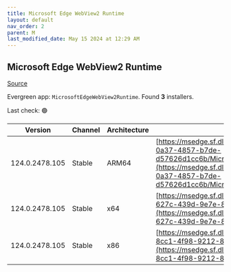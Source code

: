 ```yaml
---
title: Microsoft Edge WebView2 Runtime
layout: default
nav_order: 2
parent: M
last_modified_date: May 15 2024 at 12:29 AM
---
```


## Microsoft Edge WebView2 Runtime

[Source](https://developer.microsoft.com/en-us/microsoft-edge/webview2/)

Evergreen app: `MicrosoftEdgeWebView2Runtime`. Found **3** installers.

Last check: 🟢

| Version        | Channel | Architecture | URI                                                                                                                                                                                                                                                                                                                            |
| -------------- | ------- | ------------ | ------------------------------------------------------------------------------------------------------------------------------------------------------------------------------------------------------------------------------------------------------------------------------------------------------------------------------ |
| 124.0.2478.105 | Stable  | ARM64        | [https://msedge.sf.dl.delivery.mp.microsoft.com/filestreamingservice/files/10211d09-0a37-4857-b7de-d57626d1cc6b/MicrosoftEdgeWebView2RuntimeInstallerARM64.exe](https://msedge.sf.dl.delivery.mp.microsoft.com/filestreamingservice/files/10211d09-0a37-4857-b7de-d57626d1cc6b/MicrosoftEdgeWebView2RuntimeInstallerARM64.exe) |
| 124.0.2478.105 | Stable  | x64          | [https://msedge.sf.dl.delivery.mp.microsoft.com/filestreamingservice/files/e825a52a-627c-439d-9e7e-82db018ddaf0/MicrosoftEdgeWebView2RuntimeInstallerX64.exe](https://msedge.sf.dl.delivery.mp.microsoft.com/filestreamingservice/files/e825a52a-627c-439d-9e7e-82db018ddaf0/MicrosoftEdgeWebView2RuntimeInstallerX64.exe)     |
| 124.0.2478.105 | Stable  | x86          | [https://msedge.sf.dl.delivery.mp.microsoft.com/filestreamingservice/files/04c77b65-8cc1-4f98-9212-8e5d2431c588/MicrosoftEdgeWebView2RuntimeInstallerX86.exe](https://msedge.sf.dl.delivery.mp.microsoft.com/filestreamingservice/files/04c77b65-8cc1-4f98-9212-8e5d2431c588/MicrosoftEdgeWebView2RuntimeInstallerX86.exe)     |
